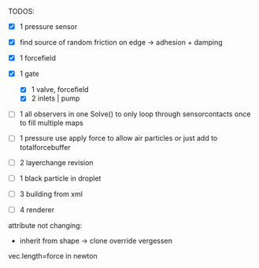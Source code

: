 
TODOS:
- [x] 1 pressure sensor
- [x] find source of random friction on edge -> adhesion + damping
- [x] 1 forcefield
- [x] 1 gate
  - [x] 1 valve, forcefield
  - [x] 2 inlets | pump
- [ ] 1 all observers in one Solve() to only loop through sensorcontacts once to fill multiple maps
- [ ] 1 pressure use apply force to allow air particles or just add to totalforcebuffer 
- [ ] 2 layerchange revision
- [ ] 1 black particle in droplet
- [ ] 3 building from xml
- [ ] 4 renderer


attribute not changing:
- inherit from shape -> clone override vergessen


vec.length=force in newton